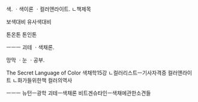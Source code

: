 ##
색.
ㆍ색이론
ㆍ컬러앤라이트.
ㄴ책제목


보색대비
유사색대비


톤온톤
톤인톤

ㅡㅡㅡ
괴테
ㆍ색채론.

망막
ㆍ눈
ㆍ공부.

The Secret Language of Color
색채학15강
ㄴ컬러리스트ㅡ기사자격증
컬러앤라이트
ㄴ화가들위한책
컬러의역사

ㅡㅡㅡ
뉴턴ㅡ광학
괴테ㅡ색채론
비트겐슈타인ㅡ색채에관한소견들